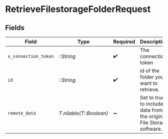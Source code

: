 # RetrieveFilestorageFolderRequest


## Fields

| Field                                                                | Type                                                                 | Required                                                             | Description                                                          |
| -------------------------------------------------------------------- | -------------------------------------------------------------------- | -------------------------------------------------------------------- | -------------------------------------------------------------------- |
| `x_connection_token`                                                 | *::String*                                                           | :heavy_check_mark:                                                   | The connection token                                                 |
| `id`                                                                 | *::String*                                                           | :heavy_check_mark:                                                   | id of the folder you want to retrieve.                               |
| `remote_data`                                                        | *T.nilable(T::Boolean)*                                              | :heavy_minus_sign:                                                   | Set to true to include data from the original File Storage software. |
